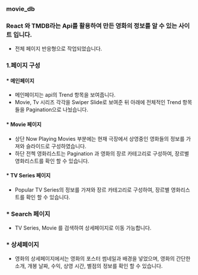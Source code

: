 ### movie_db
### React 와 TMDB라는 Api를 활용하여 만든 영화의 정보를 알 수 있는 사이트 입니다.
* 전체 페이지 반응형으로 작업되었습니다.

### 1.페이지 구성
   #### * 메인페이지
   - 메인페이지는 api의 Trend 항목을 보여줍니다.
   - Movie, Tv 시리즈 각각을 Swiper Slide로 보여준 뒤 아래에 전체적인 Trend 항목들을 Pagination으로 나눴습니다.

   #### * Movie 페이지
   - 상단 Now Playing Movies 부분에는 현재 극장에서 상영중인 영화들의 정보를 가져와 슬라이드로 구성하였습니다.
   - 하단 전첵 영화리스트는 Pagination 과 영화의 장르 카테고리로 구성하여, 장르별 영화리스트를 확인 할 수 있습니다.

   #### * TV Series 페이지
   - Popular TV Series의 정보를 가져와 장르 카테고리로 구성하여, 장르별 영화리스트를 확인 할 수 있습니다.

   ### * Search 페이지
   - TV Series, Movie 를 검색하여 상세페이지로 이동 가능합니다.

   ### * 상세페이지
   - 영화의 상세페이지에서는 영화의 포스터 썸네일과 배경을 넣었으며, 영화의 간단한 소개, 개봉 날짜, 수익, 상영 시간, 별점의 정보를 확인 할 수 있습니다.
